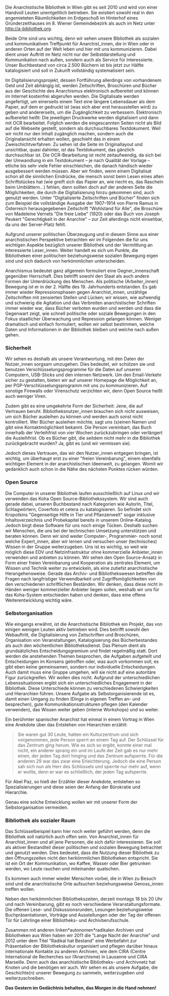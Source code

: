 Die Anarchistische Bibliothek in Wien gibt es seit 2010 und wird von
einer Handvoll Leuten unentgeltlich betrieben. Sie existiert sowohl real
in den angemieteten Räumlichkeiten im Erdgeschoß im Hinterhof eines
Gründerzeithauses im 8. Wiener Gemeindebezirk als auch im Netz unter
<http://a-bibliothek.org>.

Beide Orte sind uns wichtig, denn wir sehen unsere Bibliothek als
sozialen und kommunikativen Treffpunkt für Anarchist_innen, die in Wien
oder in anderen Orten auf der Welt leben und hier mit uns kommunizieren.
Dabei dient unser Auftritt im Netz nicht nur der Selbstdarstellung und
Kommunikation nach außen, sondern auch als Service für Interessierte.
Unser Buchbestand von circa 2.500 Büchern ist bis jetzt zur Hälfte
katalogisiert und soll in Zukunft vollständig systematisiert sein.

Im Digitalisierungsprojekt, dessen Fortführung allerdings von
vorhandenem Geld und Zeit abhängig ist, werden Zeitschriften, Broschüren
und Bücher aus der Geschichte des Anarchismus elektronisch aufbereitet
und können im Internet kostenfrei abgerufen werden. Die Digitalisate
werden angefertigt, um einerseits einem Text eine längere Lebensdauer
als dem Papier, auf dem er gedruckt ist (was sich aber erst
herausstellen wird) zu geben und andererseits, um die Zugänglichkeit zu
verbessern. Elektronisch aufbereitet heißt: Die jeweiligen Druckwerke
werden digitalisiert und dann mit OCR bearbeitet. Folglich werden die
eingescannten Seiten nicht als Bild auf die Webseite gestellt, sondern
als durchsuchbares Textdokument. Weil wir nicht nur den Inhalt
zugänglich machen, sondern auch die Originalansicht erhalten wollen,
geschieht das in einem Zweischichtverfahren: Zu sehen ist die Seite im
Originallayout und unsichtbar, quasi dahinter, ist das Textdokument, das
gänzlich durchsuchbar ist. Die OCR-Bearbeitung ist recht zeitaufwendig,
da sich bei der Umwandlung in ein Textdokument – je nach Qualität der
Vorlage – etliche bis sehr viele Fehler einschleichen, die danach
händisch wieder ausgebessert werden müssen. Aber wir finden, wenn einem
Digitalisat schon all die sinnlichen Eindrücke, die mensch sonst beim
Lesen eines alten Schriftstückes hat (wie greift sich das Papier an, wie
riecht es, das Rascheln beim Umblättern…) fehlen, dann sollten doch auf
der anderen Seite die Möglichkeiten, die durch die Digitalisierung hinzu
gekommen sind, auch genutzt werden. Unter "Digitalisierte Zeitschriften
und Bücher" finden sich zum Beispiel die vollständige Ausgabe der
1907–1914 von Pierre Ramus in Österreich herausgegebenen Zeitschrift
"Wohlstand für Alle", die Broschüre von Madeleine Vernets "Die freie
Liebe" (1920) oder das Buch von Joseph Peukert "Gerechtigkeit in der
Anarchie" – zur Zeit allerdings nicht einsehbar, da uns der Server-Platz
fehlt.

Aufgrund unserer politischen Überzeugung und in diesem Sinne aus einer
anarchistischen Perspektive betrachten wir im Folgenden die für uns
wichtigen Aspekte bezüglich unserer Bibliothek und der Vermittlung an
interessierte Leser_innen. Weiter handelt es sich um Punkte, die
Bibliotheken einer politischen beziehungsweise sozialen Bewegung eigen
sind und sich dadurch von herkömmlichen unterscheiden.

Anarchismus bedeutet ganz allgemein formuliert eine Gegner_innenschaft
gegenüber Herrschaft. Dies betrifft sowohl den Staat als auch andere
Formen der Unterdrückung des Menschen. Als politische (Arbeiter_innen)
Bewegung ist er in der 2. Hälfte des 19. Jahrhunderts entstanden. Es gab
immer wieder Repressionsphasen gegen Anarchist_innen, unzählige
Zeitschriften mit zensierten Stellen und Lücken; wir wissen, wie
aufwendig und schwierig die Agitation und das Verbreiten anarchistischer
Schriften immer wieder war, dass Bücher verboten wurden und werden und
dass die Gegenwart zeigt, wie schnell politische oder soziale Bewegungen
in den Fokus staatlicher Überwachung und Repression gelangen können.
Weniger dramatisch und einfach formuliert, wollen wir selbst bestimmen,
welche Daten und Informationen in der Bibliothek bleiben und welche nach
außen gehen.

### Sicherheit

Wir sehen es deshalb als unsere Verantwortung, mit den Daten der
Nutzer_innen sorgsam umzugehen. Dies bedeutet, wir schützen sie und
benutzen Verschlüsselungsprogramme für die Daten auf unseren Computern,
USB-Sticks und den internen Netzwerk. Um den Email-Verkehr sicher zu
gestalten, bieten wir auf unserer Homepage die Möglichkeit an, per
PGP-Verschlüsselungsprogramm mit uns zu kommunizieren. Auf sonstige
Firewalls oder Virenschutz verzichten wir, denn Open Source heißt auch
weniger Viren.

Zudem gibt es eine umgekehrte Form der Sicherheit: Jene, die auf
Vertrauen beruht. Bibliotheksnutzer_innen brauchen sich nicht
ausweisen, um sich Bücher ausleihen zu können und werden auch sonst
nicht kontrolliert. Wer Bücher ausleihen möchte, sagt uns (s)einen Namen
und gibt eine Kontaktmöglichkeit bekannt. Die Person vereinbart, das
Buch innerhalb der Verleihfrist von vier Wochen zurückzubringen oder
verlängert die Ausleihfrist. Ob es Bücher gibt, die seitdem nicht mehr
in die Bibliothek zurückgebracht wurden? Ja, gibt es (und wir vermissen
sie).

Jedoch dieses Vertrauen, das wir den Nutzer_innen entgegen bringen, ist
wichtig, um überhaupt erst zu einer "freien Vereinbarung", einem
ebenfalls wichtigen Element in der anarchistischen Ideenwelt, zu
gelangen. Womit wir gedanklich auch schon in die Nähe des nächsten
Punktes rücken würden.

### Open Source

Die Computer in unserer Bibliothek laufen ausschließlich auf Linux und
wir verwenden das Koha Open Source-Bibliothekssystem. Wir sind auch
gerade dabei, unseren Buchbestand nach Kategorien wie AutorIn, Titel,
Schlagwörtern, Coverfoto et cetera zu katalogisieren. So befindet sich
Kropotkins "Gegenseitige Hilfe in Tier und Pflanzenwelt" sogar inklusive
Inhaltsverzeichnis und Probekapitel bereits in unserem Online-Katalog.
Jedoch birgt diese Software für uns noch einige Tücken. Deshalb suchen
wir Menschen, die uns bei der technischen Umsetzung unterstützen und
beraten können. Denn wir sind weder Computer-, Programmier- noch sonst
welche Expert_innen, aber wir lernen und versuchen unser (technisches)
Wissen in der Gruppe weiterzugeben. Uns ist es wichtig, so weit wie
möglich diese EDV und Netzinfrastruktur ohne kommerzielle
Anbieter_innen verwenden und anbieten zu können. Wir sehen den Open
Source-Ansatz in Form einer freien Vereinbarung und Kooperation als
zentrales Element, um Wissen und Technik weiter zu entwickeln, als eine
zutiefst anarchistische Herangehensweise. Gerade das Archiv- und
Bibliothekswesen betreffen die Fragen nach langfristiger Verwendbarkeit
und Zugriffsmöglichkeiten von den verschiedenen schriftlichen Beständen.
Wir denken, dass diese nicht in Händen weniger kommerzieller Anbieter
liegen sollen, weshalb wir uns für das Koha-System entschieden haben und
denken, dass eine offene Weiterentwicklung wichtig wäre.

### Selbstorganisation

Wie eingangs erwähnt, ist die Anarchistische Bibliothek ein Projekt, das
von einigen wenigen Leuten aktiv betrieben wird. Dies betrifft sowohl
den Webauftritt, die Digitalisierung von Zeitschriften und Broschüren,
Organisation von Veranstaltungen, Katalogisierung des
Bücherbestandes als auch den wöchentlichen Bibliotheksdienst. Das Plenum
dient als grundsätzliches Entscheidungsgremium und findet regelmäßig
statt. Dort werden die anstehenden Themen besprochen, die Aufgaben
aufgeteilt und Entscheidungen im Konsens getroffen oder, was auch
vorkommen soll, es gibt eben keine gemeinsamen, sondern nur individuelle
Entscheidungen. Auch damit muss eine Gruppe umgehen, will sie nicht auf
eine autoritäre Figur zurückgreifen. Wir wollen dies nicht. Aufgrund der
unterschiedlichen Lebenssituationen ergibt sich ein unterschiedliches
Engagement in der Bibliothek. Diese Unterschiede können zu verschiedenen
Schwierigkeiten und Hierarchien führen. Unsere Aufgabe als
Selbstorganisierende ist es, damit einen Umgang zu finden (Dinge in
eigenen Treffen an- und besprechen), gute Kommunikationsstrukturen
pflegen (den Kalender verwenden), das Wissen weiter geben (interne
Workshops) und so weiter.

Ein berühmter spanischer Anarchist hat einmal in einem Vortrag in Wien
eine Anekdote über das Entstehen von Hierarchien erzählt:

> Sie waren gut 30 Leute, hatten ein Kulturzentrum und sich vorgenommen,
jede Person sperrt an einem Tag auf. Der Schlüssel für das Zentrum ging
herum. Wie es sich so ergibt, konnte einer mal nicht, ein anderer sprang
ein und im Laufe der Zeit gab es nur mehr einen, der jeden Tag dort
hinging und das Zentrum aufsperrte. Für die anderen 29 war das zwar eine
Erleichterung. Jedoch die eine Person sah sich nun als Herr des
Schlüssels und sperrte nur mehr auf, wenn er wollte, denn er war es schließlich, der jeden Tag aufsperrte. 

Für Abel Paz, so hieß der Erzähler dieser Anekdote, entstehen so Spezialisierungen und diese seien der Anfang der Bürokratie und Hierarchie.

Genau eine solche Entwicklung wollen wir mit unserer Form der
Selbstorganisation vermeiden.

### Bibliothek als sozialer Raum

Das Schlüsselbeispiel kann hier noch weiter geführt werden, denn die
Bibliothek soll natürlich auch offen sein. Von Anarchist_innen für
Anarchist_innen und all jene Personen, die sich dafür interessieren.
Sie soll als aktiver Bestandteil dieser politischen und sozialen
Bewegung betrachtet und genutzt werden. Dies bedeutet, dass die Nutzung
dieser Bibliothek zu den Öffnungszeiten nicht den herkömmlichen
Bibliotheken entspricht. Sie ist ein Ort der Kommunikation, wo Kaffee,
Wasser oder Bier getrunken werden, wo Leute rauchen und miteinander
quatschen.

Es kommen auch immer wieder Menschen vorbei, die in Wien zu Besuch sind
und die anarchistische Orte aufsuchen beziehungsweise Genoss_innen
treffen wollen.

Neben den herkömmlichen Bibliothekszeiten, derzeit montags 18 bis 20 Uhr
und nach Vereinbarung, gibt es noch verschiedene Veranstaltungsformate.
Die offenen Lese- und Diskussionsrunden, Lesungen beziehungsweise
Buchpräsentationen, Vorträge und Ausstellungen oder der Tag der offenen
Tür für Lehrlinge einer Bibliotheks- und Archivberufsschule.

Zusammen mit anderen linken\*autonomen\*radikalen Archiven und
Bibliotheken aus Wien haben wir 2011 die "Lange Nacht der Anarchie" und
2012 unter dem Titel "Radikal hat Bestand" eine Werbefahrt zur
Präsentation der Bibliothekskultur organisiert und pflegen darüber
hinaus internationale Kontakte zu anderen Archiven, wie dem CIRA (Centre
International de Recherches sur l’Anarchisme) in Lausanne und CIRA
Marseille. Denn auch das anarchistische Bibliotheks- und Archivnetz hat
Knoten und die benötigen wir auch. Wir sehen es als unsere Aufgabe, die
Geschichte(n) unserer Bewegung zu sammeln, weiterzugeben und
weiterzuschreiben.

**Das Gestern im Gedächtnis behalten, das Morgen in die Hand nehmen!**
